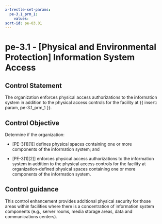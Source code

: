 ```yaml
---
x-trestle-set-params:
  pe-3.1_prm_1:
    values:
sort-id: pe-03.01
---
```


# pe-3.1 - \[Physical and Environmental Protection\] Information System Access

## Control Statement

The organization enforces physical access authorizations to the information system in addition to the physical access controls for the facility at {{ insert: param, pe-3.1_prm_1 }}.

## Control Objective

Determine if the organization:

- \[PE-3(1)[1]\] defines physical spaces containing one or more components of the information system; and

- \[PE-3(1)[2]\] enforces physical access authorizations to the information system in addition to the physical access controls for the facility at organization-defined physical spaces containing one or more components of the information system.

## Control guidance

This control enhancement provides additional physical security for those areas within facilities where there is a concentration of information system components (e.g., server rooms, media storage areas, data and communications centers).
